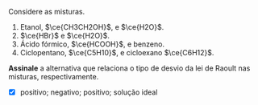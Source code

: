 Considere as misturas.

1. Etanol, $\ce{CH3CH2OH}$, e $\ce{H2O}$.
2. $\ce{HBr}$ e $\ce{H2O}$.
3. Ácido fórmico, $\ce{HCOOH}$, e benzeno.
4. Ciclopentano, $\ce{C5H10}$, e cicloexano $\ce{C6H12}$.

**Assinale** a alternativa que relaciona o tipo de desvio da lei de Raoult nas misturas, respectivamente.

- [x] positivo; negativo; positivo; solução ideal 

